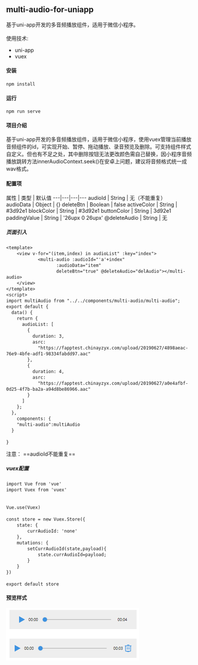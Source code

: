 ## multi-audio-for-uniapp
基于uni-app开发的多音频播放组件，适用于微信小程序。<br /><br />
使用技术:
- uni-app
- vuex

#### 安装
```
npm install
```
#### 运行
```
npm run serve
```

#### 项目介绍
基于uni-app开发的多音频播放组件，适用于微信小程序，使用vuex管理当前播放音频组件的id，可实现开始、暂停、拖动播放、录音预览及删除。可支持组件样式自定义。但也有不足之处，其中删除按钮无法更改颜色需自己替换，因小程序音频播放跳转方法innerAudioContext.seek()在安卓上问题，建议将音频格式统一成wav格式。


#### 配置项
属性 | 类型  | 默认值
---|---|---|---
audioId | String | 无（不能重复）
audioData | Object | {}
deleteBtn | Boolean | false
activeColor | String | #3d92e1
blockColor | String | #3d92e1
buttonColor | String | 3d92e1
paddingValue | String | '26upx 0 26upx'
@deleteAudio | String | 无

##### 页面引入
```
<template>
    <view v-for="(item,index) in audioList" :key="index">
            <multi-audio :audioId="'a'+index"
                   :audioData="item" 
                   deleteBtn="true" @deleteAudio="delAudio"></multi-audio>
    </view>
</template>
<script>
import multiAudio from "../../components/multi-audio/multi-audio";
export default {
  data() {
    return {
      audioList: [
        {
          duration: 3,
          asrc:
            "https://fapptest.chinayzyx.com/upload/20190627/4898aeac-76e9-4bfe-adf1-98334fabdd97.aac"
        },
        {
          duration: 4,
          asrc:
            "https://fapptest.chinayzyx.com/upload/20190627/a0e4afbf-0d25-4f7b-ba2a-a94d8be86966.aac"
        }
      ]
    };
  },
    components: {
    "multi-audio":multiAudio
  }
    
}
```
注意： ==audioId不能重复==

##### vuex配置

```
import Vue from 'vue'
import Vuex from 'vuex'


Vue.use(Vuex)

const store = new Vuex.Store({
	state: {
        currAudioId: 'none'
	},
	mutations: {
        setCurrAudioId(state,payload){
            state.currAudioId=payload;
		}
	}
})

export default store

```

#### 预览样式

![image](https://github.com/xavier-1991/multi-audio-for-uniapp/raw/master/src/static/image.png) 

